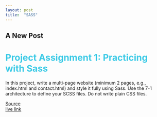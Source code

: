 ```yaml
---
layout: post
title:  "SASS"
---
```

## A New Post

<h1 style="color:#3CCAE6">Project Assignment 1: Practicing with Sass</h1>


In this project, write a multi-page website (minimum 2 pages, e.g., index.html and contact.html) and style it fully using Sass. Use the 7-1 architecture to define your SCSS files. Do not write plain CSS files.

[Source](https://github.com/OscarRobertRodriguez/bamboo-express) <br>
[live link](https://oscarrobertrodriguez.github.io/bamboo-express/)